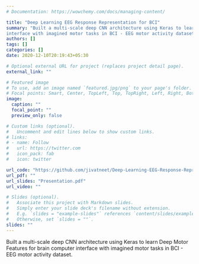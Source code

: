 ```yaml
---
# Documentation: https://wowchemy.com/docs/managing-content/

title: "Deep Learning EEG Response Representation for BCI"
summary: "Built a multi-scale deep CNN architecture using Keras to learn Deep Motor Features for brain computer
interface with imagined motor tasks in BCI - EEG motor activity dataset."
authors: []
tags: []
categories: []
date: 2020-12-10T20:19:43+05:30

# Optional external URL for project (replaces project detail page).
external_link: ""

# Featured image
# To use, add an image named `featured.jpg/png` to your page's folder.
# Focal points: Smart, Center, TopLeft, Top, TopRight, Left, Right, BottomLeft, Bottom, BottomRight.
image:
  caption: ""
  focal_point: ""
  preview_only: false

# Custom links (optional).
#   Uncomment and edit lines below to show custom links.
# links:
# - name: Follow
#   url: https://twitter.com
#   icon_pack: fab
#   icon: twitter

url_code: "https://github.com/jivatneet/Deep-Learning-EEG-Response-Representation-for-Brain-Computer-Interfaces"
url_pdf: ""
url_slides: "Presentation.pdf"
url_video: ""

# Slides (optional).
#   Associate this project with Markdown slides.
#   Simply enter your slide deck's filename without extension.
#   E.g. `slides = "example-slides"` references `content/slides/example-slides.md`.
#   Otherwise, set `slides = ""`.
slides: ""
---
```


Built a multi-scale deep CNN architecture using Keras to learn Deep Motor Features for brain computer
interface with imagined motor tasks in BCI - EEG motor activity dataset.